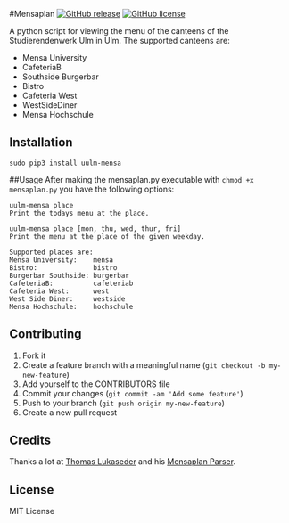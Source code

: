#Mensaplan
[![GitHub
release](https://img.shields.io/github/release/qubyte/rubidium.svg)]()
[![GitHub license](https://img.shields.io/github/license/mashape/apistatus.svg)]()

A python script for viewing the menu of the canteens of the Studierendenwerk Ulm in Ulm. The supported canteens are:

 - Mensa University
 - CafeteriaB
 - Southside Burgerbar
 - Bistro
 - Cafeteria West
 - WestSideDiner
 - Mensa Hochschule

## Installation
```
sudo pip3 install uulm-mensa
```

##Usage
After making the mensaplan.py executable with `chmod +x mensaplan.py` you have the following options:
```
uulm-mensa place
Print the todays menu at the place.

uulm-mensa place [mon, thu, wed, thur, fri]
Print the menu at the place of the given weekday.

Supported places are:
Mensa University:    mensa
Bistro:              bistro
Burgerbar Southside: burgerbar
CafeteriaB:          cafeteriab
Cafeteria West:      west
West Side Diner:     westside
Mensa Hochschule:    hochschule
```

## Contributing

1. Fork it
2. Create a feature branch with a meaningful name (`git checkout -b my-new-feature`)
3. Add yourself to the CONTRIBUTORS file
4. Commit your changes (`git commit -am 'Add some feature'`)
5. Push to your branch (`git push origin my-new-feature`)
6. Create a new pull request

## Credits
Thanks a lot at [Thomas Lukaseder](https://github.com/seder) and his [Mensaplan Parser](https://github.com/seder/mensaplan-parser).

## License

MIT License
